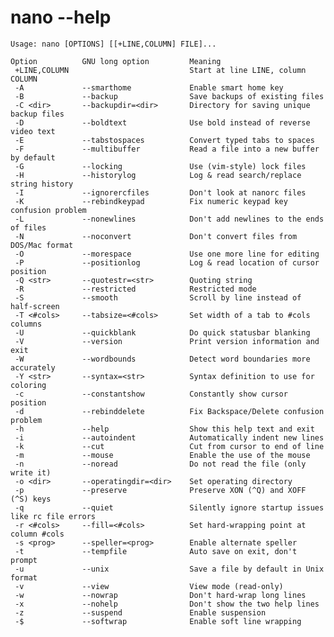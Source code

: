 # nano --help
	Usage: nano [OPTIONS] [[+LINE,COLUMN] FILE]...
	
	Option          GNU long option         Meaning
	 +LINE,COLUMN                           Start at line LINE, column COLUMN
	 -A             --smarthome             Enable smart home key
	 -B             --backup                Save backups of existing files
	 -C <dir>       --backupdir=<dir>       Directory for saving unique backup files
	 -D             --boldtext              Use bold instead of reverse video text
	 -E             --tabstospaces          Convert typed tabs to spaces
	 -F             --multibuffer           Read a file into a new buffer by default
	 -G             --locking               Use (vim-style) lock files
	 -H             --historylog            Log & read search/replace string history
	 -I             --ignorercfiles         Don't look at nanorc files
	 -K             --rebindkeypad          Fix numeric keypad key confusion problem
	 -L             --nonewlines            Don't add newlines to the ends of files
	 -N             --noconvert             Don't convert files from DOS/Mac format
	 -O             --morespace             Use one more line for editing
	 -P             --positionlog           Log & read location of cursor position
	 -Q <str>       --quotestr=<str>        Quoting string
	 -R             --restricted            Restricted mode
	 -S             --smooth                Scroll by line instead of half-screen
	 -T <#cols>     --tabsize=<#cols>       Set width of a tab to #cols columns
	 -U             --quickblank            Do quick statusbar blanking
	 -V             --version               Print version information and exit
	 -W             --wordbounds            Detect word boundaries more accurately
	 -Y <str>       --syntax=<str>          Syntax definition to use for coloring
	 -c             --constantshow          Constantly show cursor position
	 -d             --rebinddelete          Fix Backspace/Delete confusion problem
	 -h             --help                  Show this help text and exit
	 -i             --autoindent            Automatically indent new lines
	 -k             --cut                   Cut from cursor to end of line
	 -m             --mouse                 Enable the use of the mouse
	 -n             --noread                Do not read the file (only write it)
	 -o <dir>       --operatingdir=<dir>    Set operating directory
	 -p             --preserve              Preserve XON (^Q) and XOFF (^S) keys
	 -q             --quiet                 Silently ignore startup issues like rc file errors
	 -r <#cols>     --fill=<#cols>          Set hard-wrapping point at column #cols
	 -s <prog>      --speller=<prog>        Enable alternate speller
	 -t             --tempfile              Auto save on exit, don't prompt
	 -u             --unix                  Save a file by default in Unix format
	 -v             --view                  View mode (read-only)
	 -w             --nowrap                Don't hard-wrap long lines
	 -x             --nohelp                Don't show the two help lines
	 -z             --suspend               Enable suspension
	 -$             --softwrap              Enable soft line wrapping